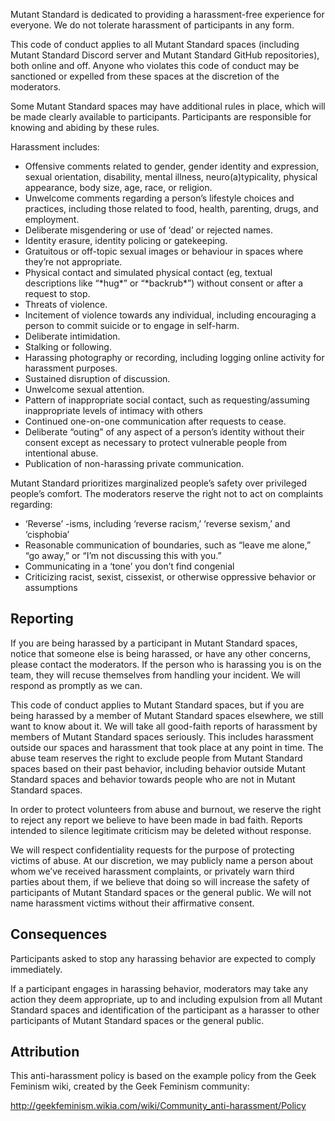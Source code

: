 Mutant Standard is dedicated to providing a harassment-free experience for
everyone. We do not tolerate harassment of participants in any form.

This code of conduct applies to all Mutant Standard spaces (including Mutant
Standard Discord server and Mutant Standard GitHub repositories), both online
and off. Anyone who violates this code of conduct may be sanctioned or expelled
from these spaces at the discretion of the moderators.

Some Mutant Standard spaces may have additional rules in place, which will be
made clearly available to participants. Participants are responsible for knowing
and abiding by these rules.

Harassment includes:

* Offensive comments related to gender, gender identity and expression, sexual
orientation, disability, mental illness, neuro(a)typicality, physical
appearance, body size, age, race, or religion.
* Unwelcome comments regarding a person’s lifestyle choices and practices,
including those related to food, health, parenting, drugs, and employment.
* Deliberate misgendering or use of ‘dead’ or rejected names.
* Identity erasure, identity policing or gatekeeping.
* Gratuitous or off-topic sexual images or behaviour in spaces where they’re
not appropriate.
* Physical contact and simulated physical contact (eg, textual descriptions like
“\*hug\*” or “\*backrub\*”) without consent or after a request to stop.
* Threats of violence.
* Incitement of violence towards any individual, including encouraging a person
to commit suicide or to engage in self-harm.
* Deliberate intimidation.
* Stalking or following.
* Harassing photography or recording, including logging online activity for
harassment purposes.
* Sustained disruption of discussion.
* Unwelcome sexual attention.
* Pattern of inappropriate social contact, such as requesting/assuming
inappropriate levels of intimacy with others
* Continued one-on-one communication after requests to cease.
* Deliberate “outing” of any aspect of a person’s identity without their consent
except as necessary to protect vulnerable people from intentional abuse.
* Publication of non-harassing private communication.

Mutant Standard prioritizes marginalized people’s safety over privileged
people’s comfort. The moderators reserve the right not to act on complaints
regarding:

* ‘Reverse’ -isms, including ‘reverse racism,’ ‘reverse sexism,’ and ‘cisphobia’
* Reasonable communication of boundaries, such as “leave me alone,” “go away,”
or “I’m not discussing this with you.”
* Communicating in a ‘tone’ you don’t find congenial
* Criticizing racist, sexist, cissexist, or otherwise oppressive behavior or
assumptions

Reporting
---------

If you are being harassed by a participant in Mutant Standard spaces, notice
that someone else is being harassed, or have any other concerns, please contact
the moderators. If the person who is harassing you is on the team, they will
recuse themselves from handling your incident. We will respond as promptly as
we can.

This code of conduct applies to Mutant Standard spaces, but if you are being
harassed by a member of Mutant Standard spaces elsewhere, we
still want to know about it. We will take all good-faith reports of harassment
by members of Mutant Standard spaces seriously. This includes harassment
outside our spaces and harassment that took place at any point in time. The
abuse team reserves the right to exclude people from Mutant Standard spaces
based on their past behavior, including behavior outside Mutant Standard spaces
and behavior towards people who are not in Mutant Standard spaces.

In order to protect volunteers from abuse and burnout, we reserve the right to
reject any report we believe to have been made in bad faith. Reports intended to
silence legitimate criticism may be deleted without response.

We will respect confidentiality requests for the purpose of protecting victims
of abuse. At our discretion, we may publicly name a person about whom we’ve
received harassment complaints, or privately warn third parties about them, if
we believe that doing so will increase the safety of participants of Mutant Standard
spaces or the general public. We will not name harassment victims without their
affirmative consent.

Consequences
------------

Participants asked to stop any harassing behavior are expected to comply
immediately.

If a participant engages in harassing behavior, moderators may take any
action they deem appropriate, up to and including expulsion from all Mutant
Standard spaces and identification of the participant as a harasser to other
participants of Mutant Standard spaces or the general public.

Attribution
-----------
This anti-harassment policy is based on the example policy from the Geek
Feminism wiki, created by the Geek Feminism community:

http://geekfeminism.wikia.com/wiki/Community_anti-harassment/Policy

